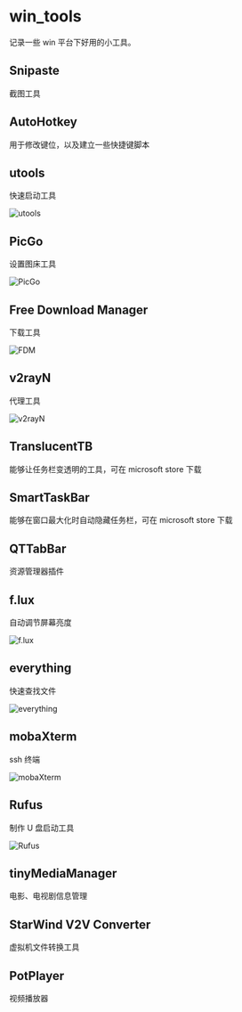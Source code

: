 # win_tools

记录一些 win 平台下好用的小工具。

## Snipaste

截图工具

## AutoHotkey

用于修改键位，以及建立一些快捷键脚本

## utools

快速启动工具

![utools](https://gitee.com/KivenC/chaos/raw/master/upload_images/20200810202059.png)

## PicGo

设置图床工具

![PicGo](https://gitee.com/KivenC/chaos/raw/master/upload_images/20200810201452.png)

## Free Download Manager

下载工具

![FDM](https://gitee.com/KivenC/chaos/raw/master/upload_images/20200810201331.png)

## v2rayN

代理工具

![v2rayN](https://gitee.com/KivenC/chaos/raw/master/upload_images/20200810201923.png)

## TranslucentTB

能够让任务栏变透明的工具，可在 microsoft store 下载

## SmartTaskBar

能够在窗口最大化时自动隐藏任务栏，可在 microsoft store 下载

## QTTabBar

资源管理器插件

## f.lux

自动调节屏幕亮度

![f.lux](https://gitee.com/KivenC/chaos/raw/master/upload_images/20200810202632.png)

## everything

快速查找文件

![everything](https://gitee.com/KivenC/chaos/raw/master/upload_images/20200810202603.png)

## mobaXterm

ssh 终端

![mobaXterm](https://gitee.com/KivenC/chaos/raw/master/upload_images/20200810202523.png)

## Rufus

制作 U 盘启动工具

![Rufus](https://gitee.com/KivenC/chaos/raw/master/upload_images/20200810202948.png)

## tinyMediaManager

电影、电视剧信息管理

## StarWind V2V Converter

虚拟机文件转换工具

## PotPlayer

视频播放器
